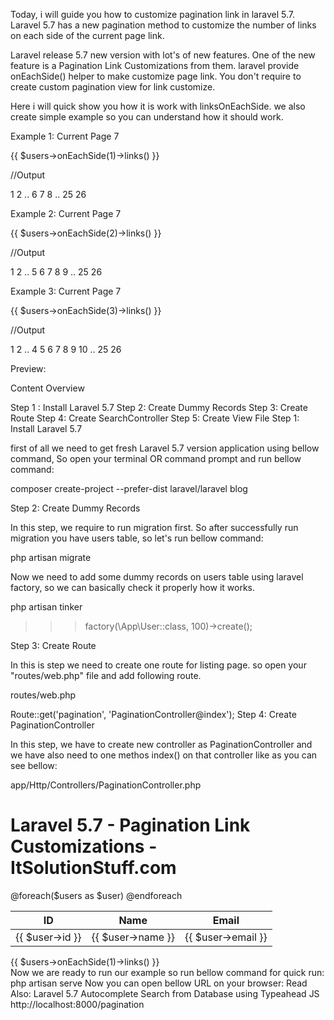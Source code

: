 

Today, i will guide you how to customize pagination link in laravel 5.7. Laravel 5.7 has a new pagination method to customize the number of links on each side of the current page link.

Laravel release 5.7 new version with lot's of new features. One of the new feature is a Pagination Link Customizations from them. laravel provide onEachSide() helper to make customize page link. You don't require to create custom pagination view for link customize.

Here i will quick show you how it is work with linksOnEachSide. we also create simple example so you can understand how it should work.

Example 1: Current Page 7

{{ $users->onEachSide(1)->links() }}

  

//Output

1 2 .. 6 7 8 .. 25 26

Example 2: Current Page 7

{{ $users->onEachSide(2)->links() }}

  

//Output

1 2 .. 5 6 7 8 9 .. 25 26

Example 3: Current Page 7

{{ $users->onEachSide(3)->links() }}

  

//Output

1 2 .. 4 5 6 7 8 9 10 .. 25 26

Preview:



Content Overview

 Step 1 : Install Laravel 5.7
 Step 2: Create Dummy Records
 Step 3: Create Route
 Step 4: Create SearchController
 Step 5: Create View File
Step 1: Install Laravel 5.7

first of all we need to get fresh Laravel 5.7 version application using bellow command, So open your terminal OR command prompt and run bellow command:

composer create-project --prefer-dist laravel/laravel blog

Step 2: Create Dummy Records

In this step, we require to run migration first. So after successfully run migration you have users table, so let's run bellow command:

php artisan migrate

Now we need to add some dummy records on users table using laravel factory, so we can basically check it properly how it works.

php artisan tinker

>>> factory(\App\User::class, 100)->create();

Step 3: Create Route

In this is step we need to create one route for listing page. so open your "routes/web.php" file and add following route.

routes/web.php

Route::get('pagination', 'PaginationController@index');
Step 4: Create PaginationController

In this step, we have to create new controller as PaginationController and we have also need to one methos index() on that controller like as you can see bellow:

app/Http/Controllers/PaginationController.php

<?php
   
namespace App\Http\Controllers;
   
use Illuminate\Http\Request;
use App\User;
  
class PaginationController extends Controller
{
    /**
     * Display a listing of the resource.
     *
     * @return \Illuminate\Http\Response
     */
    public function index()
    {
        $users = User::paginate(5);
        return view('users', compact('users'));
    }
}
Step 5: Create View File

In Last step, let's create users.blade.php(resources/views/users.blade.php) for layout and lists all users code here and put following code:

resources/views/users.blade.php

<!DOCTYPE html>
<html>
<head>
    <title>Laravel 5.7 -  Pagination Link Customizations - ItSolutionStuff.com</title>
    <link rel="stylesheet" href="https://cdnjs.cloudflare.com/ajax/libs/twitter-bootstrap/4.1.3/css/bootstrap.min.css" />
</head>
<body>
  
<div class="container">
    <h1>Laravel 5.7 -  Pagination Link Customizations - ItSolutionStuff.com</h1>
    <table class="table table-bordered">
        <thead>
            <th>ID</th>
            <th>Name</th>
            <th>Email</th>
        </thead>
        @foreach($users as $user)
        <tbody>
            <td>{{ $user->id }}</td>
            <td>{{ $user->name }}</td>
            <td>{{ $user->email }}</td>
        </tbody>
        @endforeach
    </table>
    {{ $users->onEachSide(1)->links() }}
</div>
  
</body>
</html>
Now we are ready to run our example so run bellow command for quick run:

php artisan serve

Now you can open bellow URL on your browser:

Read Also: Laravel 5.7 Autocomplete Search from Database using Typeahead JS
http://localhost:8000/pagination


